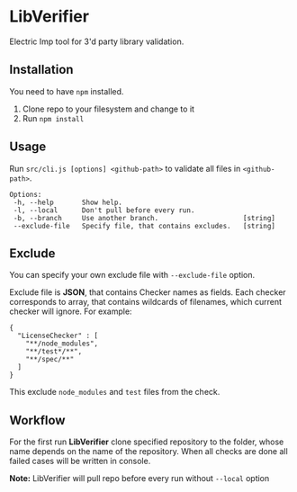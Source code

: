 # LibVerifier
Electric Imp tool for 3'd party library validation.

## Installation 
You need to have `npm` installed.
1. Clone repo to your filesystem and change to it
2. Run `npm install`

## Usage
Run `src/cli.js [options] <github-path>` to validate all files in `<github-path>`.

```
Options:
 -h, --help       Show help.
 -l, --local      Don't pull before every run. 
 -b, --branch     Use another branch.                     [string]
 --exclude-file   Specify file, that contains excludes.   [string]
```

## Exclude
You can specify your own exclude file with `--exclude-file` option.

Exclude file is **JSON**, that contains Checker names as fields. Each checker corresponds to array, that contains wildcards of filenames, which current checker will ignore. 
For example:
```
{
  "LicenseChecker" : [
    "**/node_modules",
    "**/test*/**",
    "**/spec/**"
  ]
}
```
This exclude `node_modules` and `test` files from the check.

## Workflow
For the first run **LibVerifier** clone specified repository to the folder, whose name depends on the name of the repository. When all checks are done all failed cases will be written in console.


**Note:** LibVerifier will pull repo before every run without `--local` option



